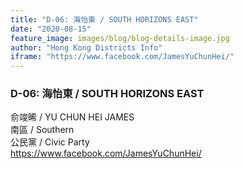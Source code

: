 ```yaml
---
title: "D-06: 海怡東 / SOUTH HORIZONS EAST"
date: "2020-08-15"
feature_image: images/blog/blog-details-image.jpg
author: "Hong Kong Districts Info"
iframe: "https://www.facebook.com/JamesYuChunHei/"
---
```


### D-06: 海怡東 / SOUTH HORIZONS EAST  
俞竣晞 / YU CHUN HEI JAMES  
南區 / Southern  
公民黨 / Civic Party  
https://www.facebook.com/JamesYuChunHei/
